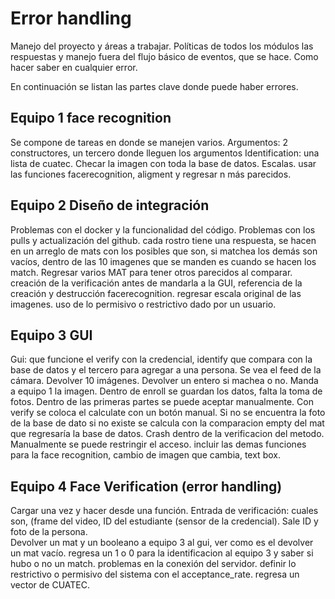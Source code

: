 # Error handling
Manejo del proyecto y áreas a trabajar. Políticas de todos los módulos las respuestas y manejo fuera del flujo básico de eventos, que se hace. Como hacer saber en cualquier error.

En continuación se listan las partes clave donde puede haber errores.

## Equipo 1 face recognition
Se compone de tareas en donde se manejen varios. 
Argumentos: 2 constructores, un tercero donde lleguen los argumentos
Identification: una lista de cuatec. 
Checar la imagen con toda la base de datos.
Escalas.
usar las funciones facerecognition, aligment y regresar n más parecidos.

## Equipo 2 Diseño de integración 
Problemas con el docker y la funcionalidad del código. 
Problemas con los pulls y actualización del github.
cada rostro tiene una respuesta, se hacen en un arreglo de mats con los posibles que son, si matchea los demás son vacíos, dentro de las 10 imagenes que se manden es cuando se hacen los match.
Regresar varios MAT para tener otros parecidos al comparar.
creación de la verificación antes de mandarla a la GUI, referencia de la creación y destrucción facerecognition.
regresar escala original de las imagenes.
uso de lo permisivo o restrictivo dado por un usuario. 
## Equipo 3 GUI
Gui: que funcione el verify con la credencial, identify que compara con la base de datos y el tercero para agregar a una persona.
Se vea el feed de la cámara.
Devolver 10 imágenes. Devolver un entero si machea o no. 
Manda a equipo 1 la imagen.
Dentro de enroll se guardan los datos, falta la toma de fotos. 
Dentro de las primeras partes se puede aceptar manualmente.
Con verify se coloca el calculate con un botón manual.
Si no se encuentra la foto de la base de dato si no existe se calcula con la comparacion empty del mat que regresaría la base de datos. 
Crash dentro de la verificacion del metodo.
Manualmente se puede restringir el acceso. 
incluir las demas funciones para la face recognition, cambio de imagen que cambia, text box. 


## Equipo 4 Face Verification (error handling)
Cargar una vez y hacer desde una función. 
Entrada de verificación: cuales son, (frame del video, ID del estudiante (sensor de la credencial). Sale ID y foto de la persona.  
Devolver un mat y un booleano a equipo 3 al gui, ver como es el devolver un mat vacío.
regresa un 1 o 0 para la identificacion al equipo 3 y saber si hubo o no un match. 
problemas en la conexión del servidor. 
definir lo restrictivo o permisivo del sistema con el acceptance_rate.
regresa un vector de CUATEC. 